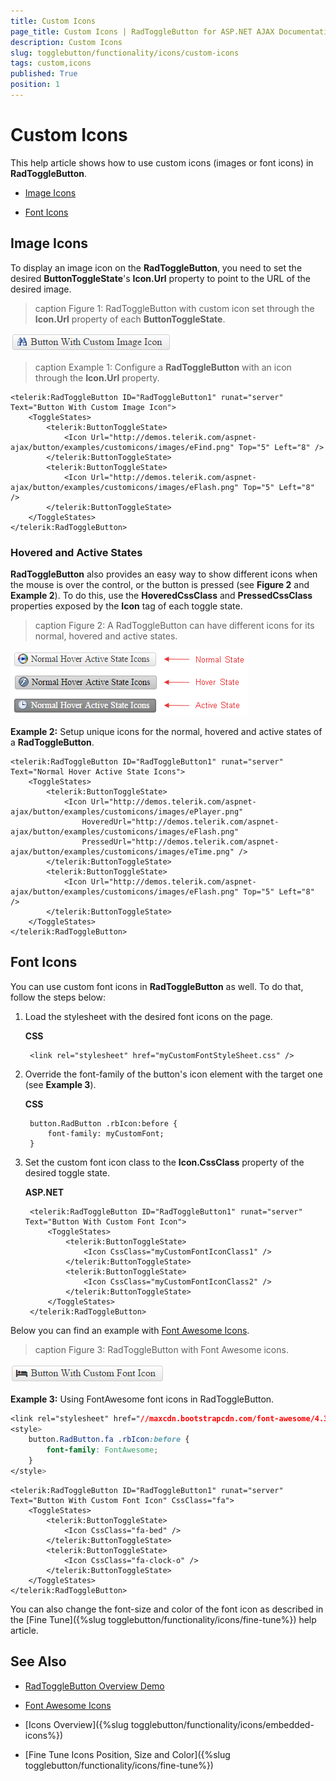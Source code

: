 ```yaml
---
title: Custom Icons
page_title: Custom Icons | RadToggleButton for ASP.NET AJAX Documentation
description: Custom Icons
slug: togglebutton/functionality/icons/custom-icons
tags: custom,icons
published: True
position: 1
---
```


# Custom Icons

This help article shows how to use custom icons (images or font icons) in **RadToggleButton**.

* [Image Icons](#image-icons)

* [Font Icons](#font-icons)

## Image Icons

To display an image icon on the **RadToggleButton**, you need to set the desired **ButtonToggleState**'s **Icon.Url** property to point to the URL of the desired image.

>caption Figure 1: RadToggleButton with custom icon set through the **Icon.Url** property of each **ButtonToggleState**.

![Icons](images/button-custom-icon-url.png)

>caption Example 1: Configure a **RadToggleButton** with an icon through the **Icon.Url** property.

````ASP.NET
<telerik:RadToggleButton ID="RadToggleButton1" runat="server" Text="Button With Custom Image Icon">
	<ToggleStates>
		<telerik:ButtonToggleState>
			<Icon Url="http://demos.telerik.com/aspnet-ajax/button/examples/customicons/images/eFind.png" Top="5" Left="8" />
		</telerik:ButtonToggleState>
		<telerik:ButtonToggleState>
			<Icon Url="http://demos.telerik.com/aspnet-ajax/button/examples/customicons/images/eFlash.png" Top="5" Left="8" />
		</telerik:ButtonToggleState>
	</ToggleStates>
</telerik:RadToggleButton>
````

### Hovered and Active States

**RadToggleButton** also provides an easy way to show different icons when the mouse is over the control, or the button is pressed (see **Figure 2** and **Example 2**). To do this, use the **HoveredCssClass** and **PressedCssClass** properties exposed by the **Icon** tag of each toggle state.

>caption Figure 2: A RadToggleButton can have different icons for its normal, hovered and active states.

![RadToggleButton icons normal hovered pressed](images/button_icons_normal_hovered_pressed.png)

**Example 2:** Setup unique icons for the normal, hovered and active states of a **RadToggleButton**.

````ASP.NET
<telerik:RadToggleButton ID="RadToggleButton1" runat="server" Text="Normal Hover Active State Icons">
	<ToggleStates>
		<telerik:ButtonToggleState>
			<Icon Url="http://demos.telerik.com/aspnet-ajax/button/examples/customicons/images/ePlayer.png"
				HoveredUrl="http://demos.telerik.com/aspnet-ajax/button/examples/customicons/images/eFlash.png"
				PressedUrl="http://demos.telerik.com/aspnet-ajax/button/examples/customicons/images/eTime.png" />
		</telerik:ButtonToggleState>
		<telerik:ButtonToggleState>
			<Icon Url="http://demos.telerik.com/aspnet-ajax/button/examples/customicons/images/eFlash.png" Top="5" Left="8" />
		</telerik:ButtonToggleState>
	</ToggleStates>
</telerik:RadToggleButton>
````

## Font Icons

You can use custom font icons in **RadToggleButton** as well. To do that, follow the steps below:

1. Load the stylesheet with the desired font icons on the page.

	**CSS**

		<link rel="stylesheet" href="myCustomFontStyleSheet.css" />

1. Override the font-family of the button's icon element with the target one (see **Example 3**).

	**CSS**

		button.RadButton .rbIcon:before {
			font-family: myCustomFont;
		}

1. Set the custom font icon class to the **Icon.CssClass** property of the desired toggle state.

	**ASP.NET**

		<telerik:RadToggleButton ID="RadToggleButton1" runat="server" Text="Button With Custom Font Icon">
			<ToggleStates>
				<telerik:ButtonToggleState>
					<Icon CssClass="myCustomFontIconClass1" />
				</telerik:ButtonToggleState>
				<telerik:ButtonToggleState>
					<Icon CssClass="myCustomFontIconClass2" />
				</telerik:ButtonToggleState>
			</ToggleStates>
		</telerik:RadToggleButton>

Below you can find an example with [Font Awesome Icons](https://fortawesome.github.io/Font-Awesome/icons/).

>caption Figure 3: RadToggleButton with Font Awesome icons.

![Button Custon Icon CssClass](images/button-custom-icon-cssclass.png)

**Example 3:** Using FontAwesome font icons in RadToggleButton.

````CSS
<link rel="stylesheet" href="//maxcdn.bootstrapcdn.com/font-awesome/4.3.0/css/font-awesome.min.css" />
<style>
	button.RadButton.fa .rbIcon:before {
		font-family: FontAwesome;
	}
</style>
````

````ASP.NET
<telerik:RadToggleButton ID="RadToggleButton1" runat="server" Text="Button With Custom Font Icon" CssClass="fa">
	<ToggleStates>
		<telerik:ButtonToggleState>
			<Icon CssClass="fa-bed" />
		</telerik:ButtonToggleState>
		<telerik:ButtonToggleState>
			<Icon CssClass="fa-clock-o" />
		</telerik:ButtonToggleState>
	</ToggleStates>
</telerik:RadToggleButton>
````

You can also change the font-size and color of the font icon as described in the [Fine Tune]({%slug togglebutton/functionality/icons/fine-tune%}) help article.

## See Also

 * [RadToggleButton Overview Demo](http://demos.telerik.com/aspnet-ajax/togglebutton/overview/defaultcs.aspx)
 
 * [Font Awesome Icons](https://fortawesome.github.io/Font-Awesome/icons/)
 
 * [Icons Overview]({%slug togglebutton/functionality/icons/embedded-icons%})
 
 * [Fine Tune Icons Position, Size and Color]({%slug togglebutton/functionality/icons/fine-tune%})
 
 
